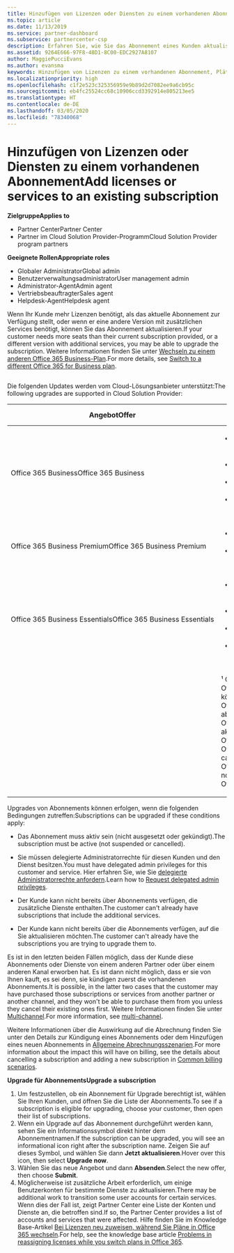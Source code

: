 ```yaml
---
title: Hinzufügen von Lizenzen oder Diensten zu einem vorhandenen Abonnement | Partner Center
ms.topic: article
ms.date: 11/13/2019
ms.service: partner-dashboard
ms.subservice: partnercenter-csp
description: Erfahren Sie, wie Sie das Abonnement eines Kunden aktualisieren oder ändern, indem Sie beispielsweise weitere Lizenzen oder Arbeitsplätze hinzufügen oder zu einer anderen Version mit anderen Diensten wechseln.
ms.assetid: 9264E666-97F8-48D1-8C00-EDC2927A8107
author: MaggiePucciEvans
ms.author: evansma
keywords: Hinzufügen von Lizenzen zu einem vorhandenen Abonnement, Plätze zu einem vorhandenen Abonnement hinzufügen, Abonnement andern, Ändern eines Abonnements, Weitere Lizenzen für einen Kunden erwerben
ms.localizationpriority: high
ms.openlocfilehash: c1f2e523c325356959e9b89d2d7082ee9a6cb95c
ms.sourcegitcommit: eb4fc25524cc68c10906ccd3392914e805213ee5
ms.translationtype: HT
ms.contentlocale: de-DE
ms.lasthandoff: 03/05/2020
ms.locfileid: "78340068"
---
```

# <a name="add-licenses-or-services-to-an-existing-subscription"></a><span data-ttu-id="6414d-104">Hinzufügen von Lizenzen oder Diensten zu einem vorhandenen Abonnement</span><span class="sxs-lookup"><span data-stu-id="6414d-104">Add licenses or services to an existing subscription</span></span>

<span data-ttu-id="6414d-105">**Zielgruppe**</span><span class="sxs-lookup"><span data-stu-id="6414d-105">**Applies to**</span></span>

- <span data-ttu-id="6414d-106">Partner Center</span><span class="sxs-lookup"><span data-stu-id="6414d-106">Partner Center</span></span>
- <span data-ttu-id="6414d-107">Partner im Cloud Solution Provider-Programm</span><span class="sxs-lookup"><span data-stu-id="6414d-107">Cloud Solution Provider program partners</span></span>

<span data-ttu-id="6414d-108">**Geeignete Rollen**</span><span class="sxs-lookup"><span data-stu-id="6414d-108">**Appropriate roles**</span></span>

- <span data-ttu-id="6414d-109">Globaler Administrator</span><span class="sxs-lookup"><span data-stu-id="6414d-109">Global admin</span></span>
- <span data-ttu-id="6414d-110">Benutzerverwaltungsadministrator</span><span class="sxs-lookup"><span data-stu-id="6414d-110">User management admin</span></span>
- <span data-ttu-id="6414d-111">Administrator-Agent</span><span class="sxs-lookup"><span data-stu-id="6414d-111">Admin agent</span></span>
- <span data-ttu-id="6414d-112">Vertriebsbeauftragter</span><span class="sxs-lookup"><span data-stu-id="6414d-112">Sales agent</span></span>
- <span data-ttu-id="6414d-113">Helpdesk-Agent</span><span class="sxs-lookup"><span data-stu-id="6414d-113">Helpdesk agent</span></span>

<span data-ttu-id="6414d-114">Wenn Ihr Kunde mehr Lizenzen benötigt, als das aktuelle Abonnement zur Verfügung stellt, oder wenn er eine andere Version mit zusätzlichen Services benötigt, können Sie das Abonnement aktualisieren.</span><span class="sxs-lookup"><span data-stu-id="6414d-114">If your customer needs more seats than their current subscription provided, or a different version with additional services, you may be able to upgrade the subscription.</span></span> <span data-ttu-id="6414d-115">Weitere Informationen finden Sie unter [Wechseln zu einem anderen Office 365 Business-Plan](https://go.microsoft.com/fwlink/p/?LinkId=723577).</span><span class="sxs-lookup"><span data-stu-id="6414d-115">For more details, see [Switch to a different Office 365 for Business plan](https://go.microsoft.com/fwlink/p/?LinkId=723577).</span></span>

## <a href="" id="upgradesubscription"></a>


<span data-ttu-id="6414d-116">Die folgenden Updates werden vom Cloud-Lösungsanbieter unterstützt:</span><span class="sxs-lookup"><span data-stu-id="6414d-116">The following upgrades are supported in Cloud Solution Provider:</span></span>

<table>
<colgroup>
<col width="50%" />
<col width="50%" />
</colgroup>
<thead>
<tr class="header">
<th><span data-ttu-id="6414d-117">Angebot</span><span class="sxs-lookup"><span data-stu-id="6414d-117">Offer</span></span></th>
<th><span data-ttu-id="6414d-118">Mögliche Upgrades</span><span class="sxs-lookup"><span data-stu-id="6414d-118">Possible upgrades</span></span></th>
</tr>
</thead>
<tbody>
<tr class="odd">
<td><span data-ttu-id="6414d-119">Office 365 Business</span><span class="sxs-lookup"><span data-stu-id="6414d-119">Office 365 Business</span></span></td>
<td><ul>
<li><span data-ttu-id="6414d-120">Office 365 Business Premium¹</span><span class="sxs-lookup"><span data-stu-id="6414d-120">Office 365 Business Premium¹</span></span></li>
<li><span data-ttu-id="6414d-121">Office 365 ProPlus</span><span class="sxs-lookup"><span data-stu-id="6414d-121">Office 365 ProPlus</span></span></li>
<li><span data-ttu-id="6414d-122">Office 365 Enterprise E3</span><span class="sxs-lookup"><span data-stu-id="6414d-122">Office 365 Enterprise E3</span></span></li>
<li><span data-ttu-id="6414d-123">Office 365 Enterprise E5</span><span class="sxs-lookup"><span data-stu-id="6414d-123">Office 365 Enterprise E5</span></span></li>
</ul></td>
</tr>
<tr class="even">
<td><span data-ttu-id="6414d-124">Office 365 Business Premium</span><span class="sxs-lookup"><span data-stu-id="6414d-124">Office 365 Business Premium</span></span></td>
<td><ul>
<li><span data-ttu-id="6414d-125">Office 365 Enterprise E3</span><span class="sxs-lookup"><span data-stu-id="6414d-125">Office 365 Enterprise E3</span></span></li>
<li><span data-ttu-id="6414d-126">Office 365 Enterprise E5</span><span class="sxs-lookup"><span data-stu-id="6414d-126">Office 365 Enterprise E5</span></span></li>
</ul></td>
</tr>
<tr class="odd">
<td><span data-ttu-id="6414d-127">Office 365 Business Essentials</span><span class="sxs-lookup"><span data-stu-id="6414d-127">Office 365 Business Essentials</span></span></td>
<td><ul>
<li><span data-ttu-id="6414d-128">Office 365 Business Premium¹</span><span class="sxs-lookup"><span data-stu-id="6414d-128">Office 365 Business Premium¹</span></span></li>
<li><span data-ttu-id="6414d-129">Office 365 Enterprise E1</span><span class="sxs-lookup"><span data-stu-id="6414d-129">Office 365 Enterprise E1</span></span></li>
<li><span data-ttu-id="6414d-130">Office 365 Enterprise E3</span><span class="sxs-lookup"><span data-stu-id="6414d-130">Office 365 Enterprise E3</span></span></li>
<li><span data-ttu-id="6414d-131">Office 365 Enterprise E5</span><span class="sxs-lookup"><span data-stu-id="6414d-131">Office 365 Enterprise E5</span></span></li>
</ul></td>
</tr>
<tr class="even">
<td></td>
<td><p><span data-ttu-id="6414d-132">¹ Office 365 Business India und Office 365 Business Essentials India können auf Office 365 Business Premium India, aber nicht auf Office 365 Business Premium aktualisiert werden.</span><span class="sxs-lookup"><span data-stu-id="6414d-132">¹ Office 365 Business India and Office 365 Business Essentials India can be upgraded to Office 365 Business Premium India, not to Office 365 Business Premium.</span></span></p></td>
</tr>
</tbody>
</table>

<span data-ttu-id="6414d-133">Upgrades von Abonnements können erfolgen, wenn die folgenden Bedingungen zutreffen:</span><span class="sxs-lookup"><span data-stu-id="6414d-133">Subscriptions can be upgraded if these conditions apply:</span></span>

-   <span data-ttu-id="6414d-134">Das Abonnement muss aktiv sein (nicht ausgesetzt oder gekündigt).</span><span class="sxs-lookup"><span data-stu-id="6414d-134">The subscription must be active (not suspended or cancelled).</span></span>

-   <span data-ttu-id="6414d-135">Sie müssen delegierte Administratorrechte für diesen Kunden und den Dienst besitzen.</span><span class="sxs-lookup"><span data-stu-id="6414d-135">You must have delegated admin privileges for this customer and service.</span></span> <span data-ttu-id="6414d-136">Hier erfahren Sie, wie Sie [delegierte Administratorrechte anfordern](request-a-relationship-with-a-customer.md).</span><span class="sxs-lookup"><span data-stu-id="6414d-136">Learn how to [Request delegated admin privileges](request-a-relationship-with-a-customer.md).</span></span>

-   <span data-ttu-id="6414d-137">Der Kunde kann nicht bereits über Abonnements verfügen, die zusätzliche Dienste enthalten.</span><span class="sxs-lookup"><span data-stu-id="6414d-137">The customer can't already have subscriptions that include the additional services.</span></span>

-   <span data-ttu-id="6414d-138">Der Kunde kann nicht bereits über die Abonnements verfügen, auf die Sie aktualisieren möchten.</span><span class="sxs-lookup"><span data-stu-id="6414d-138">The customer can't already have the subscriptions you are trying to upgrade them to.</span></span>

<span data-ttu-id="6414d-139">Es ist in den letzten beiden Fällen möglich, dass der Kunde diese Abonnements oder Dienste von einem anderen Partner oder über einem anderen Kanal erworben hat. Es ist dann nicht möglich, dass er sie von Ihnen kauft, es sei denn, sie kündigen zuerst die vorhandenen Abonnements.</span><span class="sxs-lookup"><span data-stu-id="6414d-139">It is possible, in the latter two cases that the customer may have purchased those subscriptions or services from another partner or another channel, and they won't be able to purchase them from you unless they cancel their existing ones first.</span></span> <span data-ttu-id="6414d-140">Weitere Informationen finden Sie unter [Multichannel](multichannel.md).</span><span class="sxs-lookup"><span data-stu-id="6414d-140">For more information, see [multi-channel](multichannel.md).</span></span>

<span data-ttu-id="6414d-141">Weitere Informationen über die Auswirkung auf die Abrechnung finden Sie unter den Details zur Kündigung eines Abonnements oder dem Hinzufügen eines neuen Abonnements in [Allgemeine Abrechnungsszenarien](common-billing-scenarios.md).</span><span class="sxs-lookup"><span data-stu-id="6414d-141">For more information about the impact this will have on billing, see the details about cancelling a subscription and adding a new subscription in [Common billing scenarios](common-billing-scenarios.md).</span></span>

<span data-ttu-id="6414d-142">**Upgrade für Abonnements**</span><span class="sxs-lookup"><span data-stu-id="6414d-142">**Upgrade a subscription**</span></span>

1.  <span data-ttu-id="6414d-143">Um festzustellen, ob ein Abonnement für Upgrade berechtigt ist, wählen Sie Ihren Kunden, und öffnen Sie die Liste der Abonnements.</span><span class="sxs-lookup"><span data-stu-id="6414d-143">To see if a subscription is eligible for upgrading, choose your customer, then open their list of subscriptions.</span></span>
2.  <span data-ttu-id="6414d-144">Wenn ein Upgrade auf das Abonnement durchgeführt werden kann, sehen Sie ein Informationssymbol direkt hinter dem Abonnementnamen.</span><span class="sxs-lookup"><span data-stu-id="6414d-144">If the subscription can be upgraded, you will see an informational icon right after the subscription name.</span></span> <span data-ttu-id="6414d-145">Zeigen Sie auf dieses Symbol, und wählen Sie dann **Jetzt aktualisieren**.</span><span class="sxs-lookup"><span data-stu-id="6414d-145">Hover over this icon, then select **Upgrade now**.</span></span>
3.  <span data-ttu-id="6414d-146">Wählen Sie das neue Angebot und dann **Absenden**.</span><span class="sxs-lookup"><span data-stu-id="6414d-146">Select the new offer, then choose **Submit**.</span></span>
4.  <span data-ttu-id="6414d-147">Möglicherweise ist zusätzliche Arbeit erforderlich, um einige Benutzerkonten für bestimmte Dienste zu aktualisieren.</span><span class="sxs-lookup"><span data-stu-id="6414d-147">There may be additional work to transition some user accounts for certain services.</span></span> <span data-ttu-id="6414d-148">Wenn dies der Fall ist, zeigt Partner Center eine Liste der Konten und Dienste an, die betroffen sind.</span><span class="sxs-lookup"><span data-stu-id="6414d-148">If so, the Partner Center provides a list of accounts and services that were affected.</span></span> <span data-ttu-id="6414d-149">Hilfe finden Sie im Knowledge Base-Artikel [Bei Lizenzen neu zuweisen, während Sie Pläne in Office 365 wechseln](https://go.microsoft.com/fwlink/p/?LinkId=723576).</span><span class="sxs-lookup"><span data-stu-id="6414d-149">For help, see the knowledge base article [Problems in reassigning licenses while you switch plans in Office 365](https://go.microsoft.com/fwlink/p/?LinkId=723576).</span></span>

 

 



